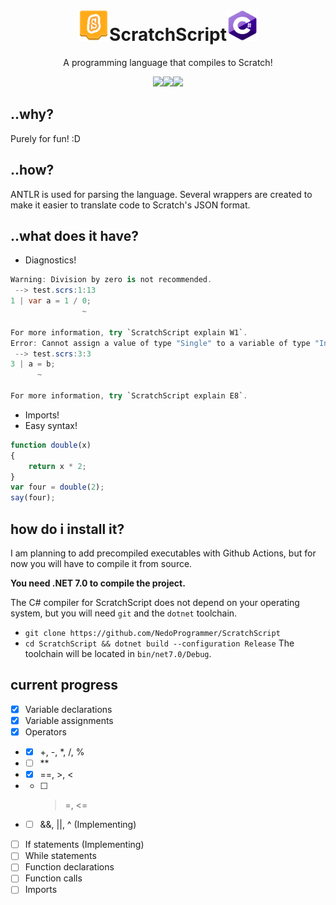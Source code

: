 <div align="center">
<h1><img src="https://github.com/NedoProgrammer/ScratchScript/blob/master/Images/ScratchLogo.png?raw=true" width=50 height=50>ScratchScript<img src="https://github.com/NedoProgrammer/ScratchScript/blob/master/Images/CSharp.png?raw=true" width=50 height=50></h1><p>A programming language that compiles to Scratch!</p>
<img src="https://img.shields.io/github/languages/top/NedoProgrammer/ScratchScript"><img src="https://img.shields.io/github/languages/code-size/NedoProgrammer/ScratchScript"><img src="https://img.shields.io/github/license/NedoProgrammer/ScratchScript">
</div>

## ..why?
Purely for fun! :D

## ..how?
ANTLR is used for parsing the language. Several wrappers are created to make it easier to translate code to Scratch's JSON format.

## ..what does it have?

- Diagnostics!
```csharp
Warning: Division by zero is not recommended.
 --> test.scrs:1:13
1 | var a = 1 / 0;
                ~

For more information, try `ScratchScript explain W1`.
Error: Cannot assign a value of type "Single" to a variable of type "Int32".
 --> test.scrs:3:3
3 | a = b;
      ~

For more information, try `ScratchScript explain E8`.
```
- Imports!
- Easy syntax!
```js
function double(x)
{
	return x * 2;
}
var four = double(2);
say(four);
```

## how do i install it?
I am planning to add precompiled executables with Github Actions, but for now you will have to compile it from source.

**You need .NET 7.0 to compile the project.**

The C# compiler for ScratchScript does not depend on your operating system, but you will need `git` and the `dotnet` toolchain.
- `git clone https://github.com/NedoProgrammer/ScratchScript`
- `cd ScratchScript && dotnet build --configuration Release`
The toolchain will be located in `bin/net7.0/Debug`.

## current progress
- [x] Variable declarations
- [x] Variable assignments
- [x] Operators
- - [x] +, -, *, /, %
- - [ ] ** 
- - [x] ==, >, <
- - [ ] >=, <=
- - [ ] &&, ||, ^ (Implementing)
- [ ] If statements (Implementing)
- [ ] While statements
- [ ] Function declarations
- [ ] Function calls
- [ ] Imports
